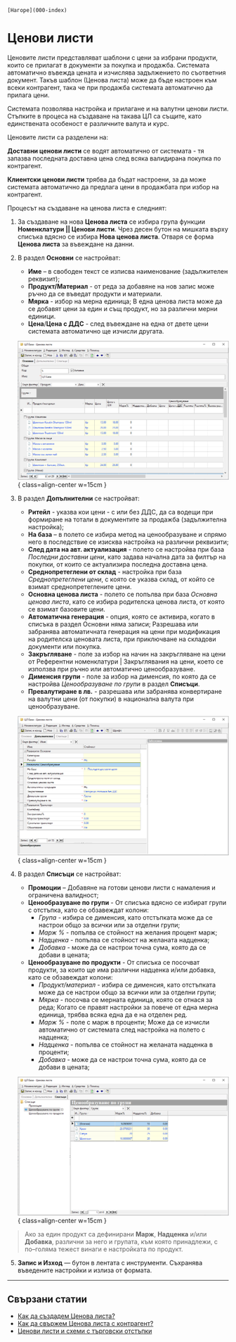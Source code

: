 ```{only} html
[Нагоре](000-index)
```

# Ценови листи

Ценовите листи представляват шаблони с цени за избрани продукти, които се прилагат в документи за покупка и продажба. Системата автоматично въвежда цената и изчислява задължението по съответния документ. Такъв шаблон (Ценова листа) може да бъде настроен към всеки контрагент, така че при продажба системата автоматично да прилага цени.

Системата позволява настройка и прилагане и на валутни ценови листи. Стъпките в процеса на създаване на такава ЦЛ са същите, като единствената особеност е различните валута и курс.

Ценовите листи са разделени на:

**Доставни ценови листи** се водят автоматично от системата - тя запазва последната доставна цена след всяка валидирана покупка по контрагент.

**Клиентски ценови листи** трябва да бъдат настроени, за да може системата автоматично да предлага цени в продажбата при избор на контрагент. 

Процесът на създаване на ценова листа е следният:

 1) За създаване на нова **Ценова листа** се избира група функции **Номенклатури || Ценови листи**. 
 Чрез десен бутон на мишката върху списъка вдясно се избира **Нова ценова листа**. Отваря се форма **Ценова листа** за въвеждане на данни.  

 2) В раздел **Основни** се настройват:
    - **Име** – в свободен текст се изписва наименование (задължителен реквизит);  
    - **Продукт/Материал** - от реда за добавяне на нов запис може ръчно да се въведат продукти и материали. 
    - **Мярка** - избор на мерна единица;
    В една ценова листа може да се добавят цени за един и същ продукт, но за различни мерни единици.
    - **Цена**/**Цена с ДДС** -  след въвеждане на една от двете цени системата автоматично ще изчисли другата.

    ![Форма за Ценови листи](905-price-list1.png){ class=align-center w=15cm }

3) В раздел **Допълнителни** се настройват:  
    - **Ритейл** - указва кои цени - с или без ДДС, да са водещи при формиране на тотали в документите за продажба (задължителна настройка);
    - **На база** – в полето се избира метод на ценообразуване и спрямо него в последствие се изисква настройка на различни реквизити;
    - **След дата на авт. актуализация** - полето се настройва при база *Последни доставни цени*, като задава начална дата за филтър на покупки, от които се актуализира последна доставна цена.  
    - **Среднопретеглени от склад** - настройка при база *Среднопретеглени цени*, с която се указва склад, от който се взимат среднопретеглените цени.
    - **Основна ценова листа** - полето се попълва при база *Основна ценова листа*, като се избира родителска ценова листа, от която се взимат базовите цени.  
    - **Автоматична генерация** - опция, която се активира, когато в списъка в раздел Основни няма записи; 
    Разрешава или забранява автоматичната генерация на цени при модификация на родителска ценовата листа, при приключване на складови документи или покупка.  
    - **Закръгляване** - поле за избор на начин на закръгляване на цени от Референтни номенклатури | Закръглявания на цени, което се използва при ръчно или автоматично ценообразуване.  
    - **Дименсия групи** - поле за избор на дименсия, по която да се настройва *Ценообразуване по групи* в раздел **Списъци**.
    - **Превалутиране в лв.** - разрешава или забранява конвертиране на валутни цени (от покупки) в национална валута при ценообразуване.  

    ![Ценообразуване](905-price-list2.png){ class=align-center w=15cm }

4) В раздел **Списъци** се настройват:
    - **Промоции** – Добавяне на готови ценови листи с намаления и ограничена валидност;    
    - **Ценообразуване по групи** - От списъка вдясно се избират групи с отстъпка, като се обзавеждат колони:   
        - *Група* - избира се дименсия, като отстъпката може да се настрои общо за всички или за отделни групи;
        - *Марж %* - попълва се стойност на желания процент марж;
        - *Надценка* - попълва се стойност на желаната надценка;
        - *Добавка* - може да се настрои точна сума, която да се добави в цената;
    - **Ценообразуване по продукти** - От списъка се посочват продукти, за които ще има различни надценка и/или добавка, като се обзавеждат колони:   
        - *Продукт/материал* - избира се дименсия, като отстъпката може да се настрои общо за всички или за отделни групи;
        - *Мярка* - посочва се мерната единица, която се отнася за реда; 
    Когато се правят настройки за повече от една мерна единица, трябва всяка една да е на отделен ред.   
        - *Марж %* - поле с марж в проценти;
    Може да се изчисли автоматично от системата след настройка на полето с надценка;
        - *Надценка* - попълва се стойност на желаната надценка в проценти;
        - *Добавка* - може да се настрои точна сума, която да се добави в цената;

    ![Ценообразуване](905-price-list3.png){ class=align-center w=15cm }  

> Ако за един продукт са дефинирани **Марж**, **Надценка** и/или **Добавка**, различни за него и групата, към която принадлежи, с по–голяма тежест винаги е настройката по продукт.

 5) **Запис и Изход** — бутон в лентата с инструменти. Съхранява въведените настройки и излиза от формата.

___
## Свързани статии

- [Как да създадем Ценова листа?](https://www.unicontsoft.com/cms/node/14)  
- [Как да свържем Ценова листа с контрагент?](https://www.unicontsoft.com/cms/node/67)  
- [Ценови листи и схеми с търговски отстъпки](https://docs.unicontsoft.com/blog/20240522-price-lists-and-discount-schemes.html)